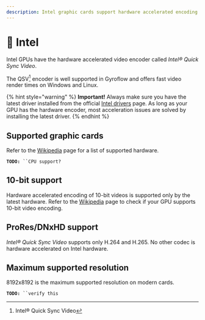 ```yaml
---
description: Intel graphic cards support hardware accelerated encoding on Windows and Linux
---
```


# 🔵 Intel

Intel GPUs have the hardware accelerated video encoder called _Intel® Quick Sync Video_.&#x20;

The QSV[^1] encoder is well supported in Gyroflow and offers fast video render times on Windows and Linux.

{% hint style="warning" %}
**Important!** Always make sure you have the latest driver installed from the official [Intel drivers](https://www.intel.com/content/www/us/en/support/detect.html) page. As long as your GPU has the hardware encoder, most acceleration issues are solved by installing the latest driver.
{% endhint %}

## Supported graphic cards

Refer to the [Wikipedia](https://en.wikipedia.org/wiki/Intel\_Quick\_Sync\_Video) page for a list of supported hardware.

**`TODO:`**` ``CPU support?`

## 10-bit support

Hardware accelerated encoding of 10-bit videos is supported only by the latest hardware. Refer to the [Wikipedia](https://en.wikipedia.org/wiki/Intel\_Quick\_Sync\_Video) page to check if your GPU supports 10-bit video encoding.

## ProRes/DNxHD support

_Intel® Quick Sync Video_ supports only H.264 and H.265. No other codec is hardware accelerated on Intel hardware.

## Maximum supported resolution

8192x8192 is the maximum supported resolution on modern cards.

**`TODO:`**` ``verify this`



[^1]: Intel® Quick Sync Video
